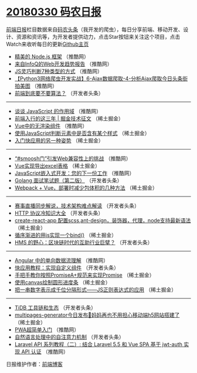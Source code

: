 # [20180330 码农日报](http://hao.caibaojian.com/date/2018/03/30)

[前端日报](http://caibaojian.com/c/news)栏目数据来自[码农头条](http://hao.caibaojian.com/)（我开发的爬虫），每日分享前端、移动开发、设计、资源和资讯等，为开发者提供动力，点击Star按钮来关注这个项目，点击Watch来收听每日的更新[Github主页](https://github.com/kujian/frontendDaily)
* [精美的 Node.js 框架](http://hao.caibaojian.com/69059.html) （推酷网）
* [来自InfoQ的Web开发趋势报告](http://hao.caibaojian.com/69058.html) （推酷网）
* [JS灵巧判断7种类型的方式](http://hao.caibaojian.com/69052.html) （推酷网）
* [【Python3网络爬虫开发实战】6-Ajax数据爬取-4-分析Ajax爬取今日头条街拍美图](http://hao.caibaojian.com/69055.html) （推酷网）
* [前端到底要不要算法？](http://hao.caibaojian.com/69016.html) （开发者头条）

***
* [谈谈 JavaScript 的作用域](http://hao.caibaojian.com/69053.html) （推酷网）
* [前端入行的这三年 | 掘金技术征文](http://hao.caibaojian.com/68972.html) （稀土掘金）
* [Vue中的无渲染组件](http://hao.caibaojian.com/69044.html) （推酷网）
* [使用JavaScript判断元素中是否含有某个样式](http://hao.caibaojian.com/68970.html) （稀土掘金）
* [入门快应用的另一种姿势](http://hao.caibaojian.com/68971.html) （稀土掘金）

***
* [“#smoosh门”引发Web兼容性上的挑战](http://hao.caibaojian.com/69057.html) （推酷网）
* [Vue实现导出excel表格](http://hao.caibaojian.com/68973.html) （稀土掘金）
* [JavaScript嵌入式开发：您的下一份工作](http://hao.caibaojian.com/69047.html) （推酷网）
* [Golang 面试笔试题（第二版）](http://hao.caibaojian.com/69008.html) （开发者头条）
* [Webpack + Vue，部署时减少包体积的几种方法](http://hao.caibaojian.com/68969.html) （稀土掘金）

***
* [赛事直播同步解说，技术架构难点解读](http://hao.caibaojian.com/69020.html) （开发者头条）
* [HTTP 协议冷知识大全](http://hao.caibaojian.com/69003.html) （开发者头条）
* [create-react-app 配置scss,ant-design，装饰器，代理，node支持最新语法](http://hao.caibaojian.com/68974.html) （稀土掘金）
* [循序渐进的用js实现一个bind()](http://hao.caibaojian.com/68978.html) （稀土掘金）
* [HMS 的野心：区块链时代的互助行业巨擘？](http://hao.caibaojian.com/69017.html) （开发者头条）

***
* [Angular 中的单向数据流理解](http://hao.caibaojian.com/69051.html) （推酷网）
* [快应用教程：实现自定义组件](http://hao.caibaojian.com/69019.html) （开发者头条）
* [手把手教你按照PromiseA+规范来实现Promise](http://hao.caibaojian.com/68981.html) （稀土掘金）
* [使用canvas绘制圆形进度条](http://hao.caibaojian.com/68975.html) （稀土掘金）
* [把一串数字表示成千位分隔形式——JS正则表达式的应用](http://hao.caibaojian.com/68982.html) （稀土掘金）

***
* [TiDB 工具链和生态](http://hao.caibaojian.com/69021.html) （开发者头条）
* [multipages-generator今日发布👏妈妈再也不用担心移动端h5网站搭建了](http://hao.caibaojian.com/68983.html) （稀土掘金）
* [PWA超简单入门](http://hao.caibaojian.com/69054.html) （推酷网）
* [自然语言处理中的自注意力机制](http://hao.caibaojian.com/69022.html) （开发者头条）
* [Laravel API 系列教程（二）: 结合 Laravel 5.5 和 Vue SPA 基于 jwt-auth 实现 API 认证](http://hao.caibaojian.com/69045.html) （推酷网）

日报维护作者：[前端博客](http://caibaojian.com/) 